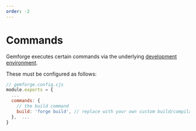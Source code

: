 ```yaml
---
order: -2
---
```


# Commands

Gemforge executes certain commands via the underlying [development environment](../dev-environments/). 

These must be configured as follows:


```js
// gemforge.config.cjs
module.exports = {
  ...
  commands: {
    // the build command
    build: 'forge build', // replace with your own custom build/compilation command
  },  ...
}
```

